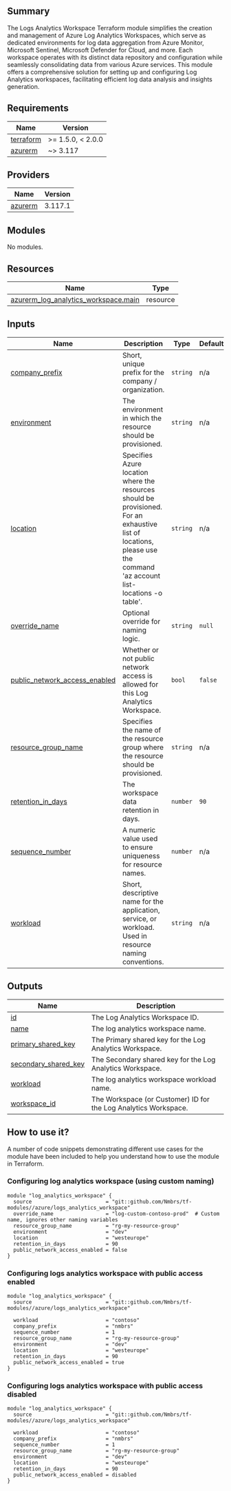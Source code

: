 <!-- BEGIN_TF_DOCS -->
## Summary

The Logs Analytics Workspace Terraform module simplifies the creation and management of Azure Log Analytics Workspaces, which serve as dedicated environments for log data aggregation from Azure Monitor, Microsoft Sentinel, Microsoft Defender for Cloud, and more. Each workspace operates with its distinct data repository and configuration while seamlessly consolidating data from various Azure services. This module offers a comprehensive solution for setting up and configuring Log Analytics workspaces, facilitating efficient log data analysis and insights generation.

## Requirements

| Name | Version |
|------|---------|
| <a name="requirement_terraform"></a> [terraform](#requirement\_terraform) | >= 1.5.0, < 2.0.0 |
| <a name="requirement_azurerm"></a> [azurerm](#requirement\_azurerm) | ~> 3.117 |

## Providers

| Name | Version |
|------|---------|
| <a name="provider_azurerm"></a> [azurerm](#provider\_azurerm) | 3.117.1 |

## Modules

No modules.

## Resources

| Name | Type |
|------|------|
| [azurerm_log_analytics_workspace.main](https://registry.terraform.io/providers/hashicorp/azurerm/latest/docs/resources/log_analytics_workspace) | resource |

## Inputs

| Name | Description | Type | Default | Required |
|------|-------------|------|---------|:--------:|
| <a name="input_company_prefix"></a> [company\_prefix](#input\_company\_prefix) | Short, unique prefix for the company / organization. | `string` | n/a | yes |
| <a name="input_environment"></a> [environment](#input\_environment) | The environment in which the resource should be provisioned. | `string` | n/a | yes |
| <a name="input_location"></a> [location](#input\_location) | Specifies Azure location where the resources should be provisioned. For an exhaustive list of locations, please use the command 'az account list-locations -o table'. | `string` | n/a | yes |
| <a name="input_override_name"></a> [override\_name](#input\_override\_name) | Optional override for naming logic. | `string` | `null` | no |
| <a name="input_public_network_access_enabled"></a> [public\_network\_access\_enabled](#input\_public\_network\_access\_enabled) | Whether or not public network access is allowed for this Log Analytics Workspace. | `bool` | `false` | no |
| <a name="input_resource_group_name"></a> [resource\_group\_name](#input\_resource\_group\_name) | Specifies the name of the resource group where the resource should be provisioned. | `string` | n/a | yes |
| <a name="input_retention_in_days"></a> [retention\_in\_days](#input\_retention\_in\_days) | The workspace data retention in days. | `number` | `90` | no |
| <a name="input_sequence_number"></a> [sequence\_number](#input\_sequence\_number) | A numeric value used to ensure uniqueness for resource names. | `number` | n/a | yes |
| <a name="input_workload"></a> [workload](#input\_workload) | Short, descriptive name for the application, service, or workload. Used in resource naming conventions. | `string` | n/a | yes |

## Outputs

| Name | Description |
|------|-------------|
| <a name="output_id"></a> [id](#output\_id) | The Log Analytics Workspace ID. |
| <a name="output_name"></a> [name](#output\_name) | The log analytics workspace name. |
| <a name="output_primary_shared_key"></a> [primary\_shared\_key](#output\_primary\_shared\_key) | The Primary shared key for the Log Analytics Workspace. |
| <a name="output_secondary_shared_key"></a> [secondary\_shared\_key](#output\_secondary\_shared\_key) | The Secondary shared key for the Log Analytics Workspace. |
| <a name="output_workload"></a> [workload](#output\_workload) | The log analytics workspace workload name. |
| <a name="output_workspace_id"></a> [workspace\_id](#output\_workspace\_id) | The Workspace (or Customer) ID for the Log Analytics Workspace. |

## How to use it?

A number of code snippets demonstrating different use cases for the module have been included to help you understand how to use the module in Terraform.

### Configuring log analytics workspace (using custom naming)
```hcl
module "log_analytics_workspace" {
  source                        = "git::github.com/Nmbrs/tf-modules//azure/logs_analytics_workspace"
  override_name                 = "log-custom-contoso-prod"  # Custom name, ignores other naming variables
  resource_group_name           = "rg-my-resource-group"
  environment                   = "dev"
  location                      = "westeurope"
  retention_in_days             = 90
  public_network_access_enabled = false
}
```

### Configuring logs analytics workspace with public access enabled

```hcl
module "log_analytics_workspace" {
  source                        = "git::github.com/Nmbrs/tf-modules//azure/logs_analytics_workspace"

  workload                      = "contoso"
  company_prefix                = "nmbrs"
  sequence_number               = 1
  resource_group_name           = "rg-my-resource-group"
  environment                   = "dev"
  location                      = "westeurope"
  retention_in_days             = 90
  public_network_access_enabled = true
}
```

### Configuring logs analytics workspace with public access disabled
```hcl
module "log_analytics_workspace" {
  source                        = "git::github.com/Nmbrs/tf-modules//azure/logs_analytics_workspace"

  workload                      = "contoso"
  company_prefix                = "nmbrs"
  sequence_number               = 1
  resource_group_name           = "rg-my-resource-group"
  environment                   = "dev"
  location                      = "westeurope"
  retention_in_days             = 90
  public_network_access_enabled = disabled
}
```
<!-- END_TF_DOCS -->
